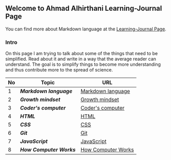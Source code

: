 
## Welcome to Ahmad Alhirthani Learning-Journal Page
You can find more about Markdown language at the [Learning-Journal Page](https://ahmadhirthani.github.io/learning-journal/).

### Intro
On this page I am trying to talk about some of the things that need to be simplified. Read about it and write in a way that the average reader can understand. The goal is to simplify things to become more understanding and thus contribute more to the spread of science.


**No** | **Topic** | **URL**
--- | --- | ---
1 | *__Markdown language__* | [Markdown language](https://ahmadhirthani.github.io/learning-journal/markdown)
2 | *__Growth mindset__* | [Growth mindset](https://ahmadhirthani.github.io/learning-journal/growth_mindset)
3 | *__Coder's computer__* | [Coder's computer](https://ahmadhirthani.github.io/learning-journal/coders_computer)
4 | *__HTML__* | [HTML](https://ahmadhirthani.github.io/learning-journal/html)
5 | *__CSS__* | [CSS](https://ahmadhirthani.github.io/learning-journal/css)
6 | *__Git__* | [Git](https://ahmadhirthani.github.io/learning-journal/git)
7 | *__JavaScript__* | [JavaScript](https://ahmadhirthani.github.io/learning-journal/javascript)
8 | *__How Computer Works__* | [How Computer Works](https://ahmadhirthani.github.io/learning-journal/howComputerWrorks)



